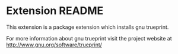 # Extension README

This extension is a package extension which installs gnu trueprint.

For more information about gnu trueprint visit the project website at
http://www.gnu.org/software/trueprint/

